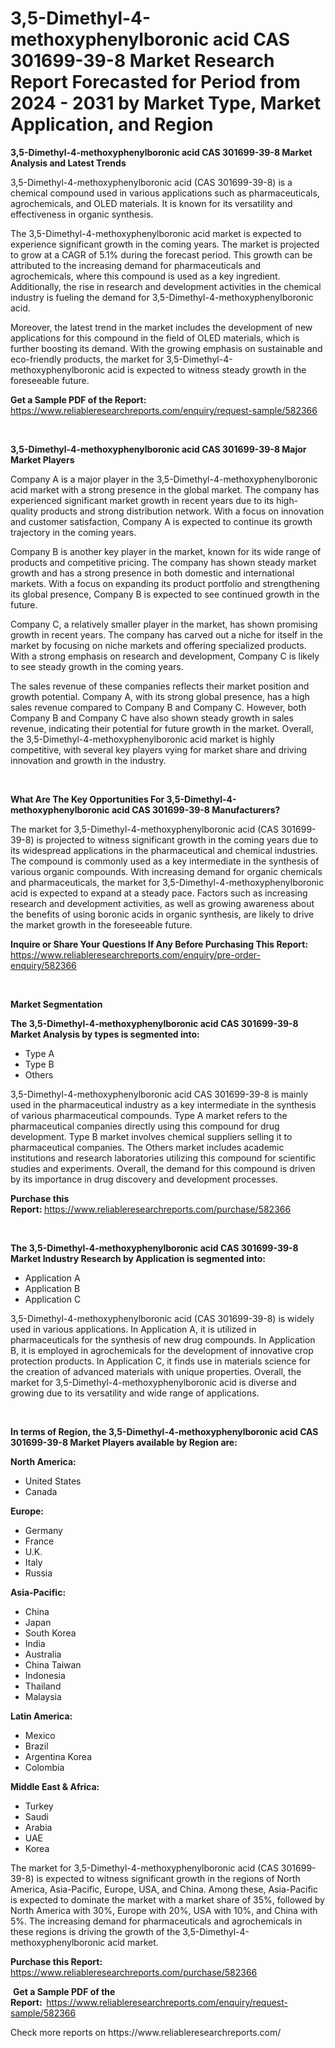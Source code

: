 <p><h1>3,5-Dimethyl-4-methoxyphenylboronic acid CAS 301699-39-8 Market Research Report Forecasted for Period from 2024 -  2031 by Market Type, Market Application, and Region</h1></p><p><strong>3,5-Dimethyl-4-methoxyphenylboronic acid CAS 301699-39-8 Market Analysis and Latest Trends</strong></p>
<p><p>3,5-Dimethyl-4-methoxyphenylboronic acid (CAS 301699-39-8) is a chemical compound used in various applications such as pharmaceuticals, agrochemicals, and OLED materials. It is known for its versatility and effectiveness in organic synthesis.</p><p>The 3,5-Dimethyl-4-methoxyphenylboronic acid market is expected to experience significant growth in the coming years. The market is projected to grow at a CAGR of 5.1% during the forecast period. This growth can be attributed to the increasing demand for pharmaceuticals and agrochemicals, where this compound is used as a key ingredient. Additionally, the rise in research and development activities in the chemical industry is fueling the demand for 3,5-Dimethyl-4-methoxyphenylboronic acid.</p><p>Moreover, the latest trend in the market includes the development of new applications for this compound in the field of OLED materials, which is further boosting its demand. With the growing emphasis on sustainable and eco-friendly products, the market for 3,5-Dimethyl-4-methoxyphenylboronic acid is expected to witness steady growth in the foreseeable future.</p></p>
<p><strong>Get a Sample PDF of the Report:&nbsp;</strong> <a href="https://www.reliableresearchreports.com/enquiry/request-sample/582366">https://www.reliableresearchreports.com/enquiry/request-sample/582366</a></p>
<p>&nbsp;</p>
<p><strong>3,5-Dimethyl-4-methoxyphenylboronic acid CAS 301699-39-8 Major Market Players</strong></p>
<p><p>Company A is a major player in the 3,5-Dimethyl-4-methoxyphenylboronic acid market with a strong presence in the global market. The company has experienced significant market growth in recent years due to its high-quality products and strong distribution network. With a focus on innovation and customer satisfaction, Company A is expected to continue its growth trajectory in the coming years.</p><p>Company B is another key player in the market, known for its wide range of products and competitive pricing. The company has shown steady market growth and has a strong presence in both domestic and international markets. With a focus on expanding its product portfolio and strengthening its global presence, Company B is expected to see continued growth in the future.</p><p>Company C, a relatively smaller player in the market, has shown promising growth in recent years. The company has carved out a niche for itself in the market by focusing on niche markets and offering specialized products. With a strong emphasis on research and development, Company C is likely to see steady growth in the coming years.</p><p>The sales revenue of these companies reflects their market position and growth potential. Company A, with its strong global presence, has a high sales revenue compared to Company B and Company C. However, both Company B and Company C have also shown steady growth in sales revenue, indicating their potential for future growth in the market. Overall, the 3,5-Dimethyl-4-methoxyphenylboronic acid market is highly competitive, with several key players vying for market share and driving innovation and growth in the industry.</p></p>
<p>&nbsp;</p>
<p><strong>What Are The Key Opportunities For 3,5-Dimethyl-4-methoxyphenylboronic acid CAS 301699-39-8 Manufacturers?</strong></p>
<p><p>The market for 3,5-Dimethyl-4-methoxyphenylboronic acid (CAS 301699-39-8) is projected to witness significant growth in the coming years due to its widespread applications in the pharmaceutical and chemical industries. The compound is commonly used as a key intermediate in the synthesis of various organic compounds. With increasing demand for organic chemicals and pharmaceuticals, the market for 3,5-Dimethyl-4-methoxyphenylboronic acid is expected to expand at a steady pace. Factors such as increasing research and development activities, as well as growing awareness about the benefits of using boronic acids in organic synthesis, are likely to drive the market growth in the foreseeable future.</p></p>
<p><strong>Inquire or Share Your Questions If Any Before Purchasing This Report:</strong> <a href="https://www.reliableresearchreports.com/enquiry/pre-order-enquiry/582366">https://www.reliableresearchreports.com/enquiry/pre-order-enquiry/582366</a></p>
<p>&nbsp;</p>
<p><strong>Market Segmentation</strong></p>
<p><strong>The 3,5-Dimethyl-4-methoxyphenylboronic acid CAS 301699-39-8 Market Analysis by types is segmented into:</strong></p>
<p><ul><li>Type A</li><li>Type B</li><li>Others</li></ul></p>
<p><p>3,5-Dimethyl-4-methoxyphenylboronic acid CAS 301699-39-8 is mainly used in the pharmaceutical industry as a key intermediate in the synthesis of various pharmaceutical compounds. Type A market refers to the pharmaceutical companies directly using this compound for drug development. Type B market involves chemical suppliers selling it to pharmaceutical companies. The Others market includes academic institutions and research laboratories utilizing this compound for scientific studies and experiments. Overall, the demand for this compound is driven by its importance in drug discovery and development processes.</p></p>
<p><strong>Purchase this Report:&nbsp;</strong><a href="https://www.reliableresearchreports.com/purchase/582366">https://www.reliableresearchreports.com/purchase/582366</a></p>
<p>&nbsp;</p>
<p><strong>The 3,5-Dimethyl-4-methoxyphenylboronic acid CAS 301699-39-8 Market Industry Research by Application is segmented into:</strong></p>
<p><ul><li>Application A</li><li>Application B</li><li>Application C</li></ul></p>
<p><p>3,5-Dimethyl-4-methoxyphenylboronic acid (CAS 301699-39-8) is widely used in various applications. In Application A, it is utilized in pharmaceuticals for the synthesis of new drug compounds. In Application B, it is employed in agrochemicals for the development of innovative crop protection products. In Application C, it finds use in materials science for the creation of advanced materials with unique properties. Overall, the market for 3,5-Dimethyl-4-methoxyphenylboronic acid is diverse and growing due to its versatility and wide range of applications.</p></p>
<p>&nbsp;</p>
<p><strong>In terms of Region, the 3,5-Dimethyl-4-methoxyphenylboronic acid CAS 301699-39-8 Market Players available by Region are:</strong></p>
<p>
    <p> <strong> North America: </strong>
        <ul>
            <li>United States</li>
            <li>Canada</li>
        </ul>
        </p> 
    <p> <strong> Europe: </strong>
        <ul>
            <li>Germany</li>
            <li>France</li>
            <li>U.K.</li>
            <li>Italy</li>
            <li>Russia</li>
        </ul>
        </p> 
    <p> <strong> Asia-Pacific: </strong>
        <ul>
            <li>China</li>
            <li>Japan</li>
            <li>South Korea</li>
            <li>India</li>
            <li>Australia</li>
            <li>China Taiwan</li>
            <li>Indonesia</li>
            <li>Thailand</li>
            <li>Malaysia</li>
        </ul>
        </p> 
    <p> <strong> Latin America: </strong>
        <ul>
            <li>Mexico</li>
            <li>Brazil</li>
            <li>Argentina Korea</li>
            <li>Colombia</li>
        </ul>
        </p> 
    <p> <strong> Middle East & Africa: </strong>
        <ul>
            <li>Turkey</li>
            <li>Saudi</li>
            <li>Arabia</li>
            <li>UAE</li>
            <li>Korea</li>
        </ul>
    </p>
    </p>
<p><p>The market for 3,5-Dimethyl-4-methoxyphenylboronic acid (CAS 301699-39-8) is expected to witness significant growth in the regions of North America, Asia-Pacific, Europe, USA, and China. Among these, Asia-Pacific is expected to dominate the market with a market share of 35%, followed by North America with 30%, Europe with 20%, USA with 10%, and China with 5%. The increasing demand for pharmaceuticals and agrochemicals in these regions is driving the growth of the 3,5-Dimethyl-4-methoxyphenylboronic acid market.</p></p>
<p><strong>Purchase this Report: </strong><a href="https://www.reliableresearchreports.com/purchase/582366">https://www.reliableresearchreports.com/purchase/582366</a></p>
<p>&nbsp;<strong>Get a Sample PDF of the Report:&nbsp;&nbsp;</strong><a href="https://www.reliableresearchreports.com/enquiry/request-sample/582366">https://www.reliableresearchreports.com/enquiry/request-sample/582366</a></p>
<p><strong></strong></p>
<p>Check more reports on https://www.reliableresearchreports.com/</p>